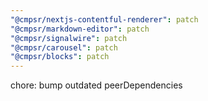```yaml
---
"@cmpsr/nextjs-contentful-renderer": patch
"@cmpsr/markdown-editor": patch
"@cmpsr/signalwire": patch
"@cmpsr/carousel": patch
"@cmpsr/blocks": patch
---
```


chore: bump outdated peerDependencies
